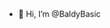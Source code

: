 - 👋 Hi, I’m @BaldyBasic

<!---
BaldyBasic/BaldyBasic is a ✨ special ✨ repository because its `README.md` (this file) appears on your GitHub profile.
You can click the Preview link to take a look at your changes.
--->
